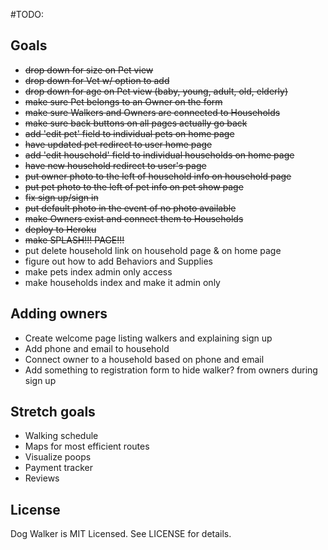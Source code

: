 #TODO:

## Goals
* ~~drop down for size on Pet view~~
* ~~drop down for Vet w/ option to add~~
* ~~drop down for age on Pet view (baby, young, adult, old, elderly)~~
* ~~make sure Pet belongs to an Owner on the form~~
* ~~make sure Walkers and Owners are connected to Households~~
* ~~make sure back buttons on all pages actually go back~~
* ~~add 'edit pet' field to individual pets on home page~~
* ~~have updated pet redirect to user home page~~
* ~~add 'edit household' field to individual households on home page~~
* ~~have new household redirect to user's page~~
* ~~put owner photo to the left of household info on household page~~
* ~~put pet photo to the left of pet info on pet show page~~
* ~~fix sign up/sign in~~
* ~~put default photo in the event of no photo available~~
* ~~make Owners exist and connect them to Households~~
* ~~deploy to Heroku~~
* ~~make SPLASH!!! PAGE!!!~~
* put delete household link on household page & on home page
* figure out how to add Behaviors and Supplies
* make pets index admin only access
* make households index and make it admin only

## Adding owners
* Create welcome page listing walkers and explaining sign up
* Add phone and email to household
* Connect owner to a household based on phone and email
* Add something to registration form to hide walker? from owners during sign up

## Stretch goals
* Walking schedule
* Maps for most efficient routes
* Visualize poops 
* Payment tracker
* Reviews

## License

Dog Walker is MIT Licensed. See LICENSE for details.